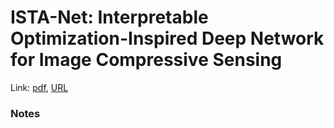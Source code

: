 
# ISTA-Net: Interpretable Optimization-Inspired Deep Network for Image Compressive Sensing

Link: [pdf](zotero://select/items/@Zhang2018ISTANet), [URL](https://ieeexplore.ieee.org/document/8578294/)

### Notes